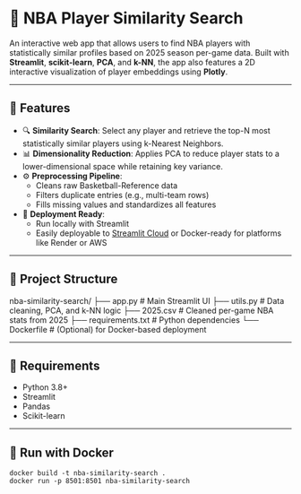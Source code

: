 # 🏀 NBA Player Similarity Search

An interactive web app that allows users to find NBA players with statistically similar profiles based on 2025 season per-game data. Built with **Streamlit**, **scikit-learn**, **PCA**, and **k-NN**, the app also features a 2D interactive visualization of player embeddings using **Plotly**.

---

## 📌 Features

- 🔍 **Similarity Search**: Select any player and retrieve the top-N most statistically similar players using k-Nearest Neighbors.
- 📊 **Dimensionality Reduction**: Applies PCA to reduce player stats to a lower-dimensional space while retaining key variance.
- ⚙️ **Preprocessing Pipeline**:
  - Cleans raw Basketball-Reference data
  - Filters duplicate entries (e.g., multi-team rows)
  - Fills missing values and standardizes all features
- 🚀 **Deployment Ready**:
  - Run locally with Streamlit
  - Easily deployable to [Streamlit Cloud](https://streamlit.io/cloud) or Docker-ready for platforms like Render or AWS

---

## 📁 Project Structure
nba-similarity-search/
├── app.py # Main Streamlit UI
├── utils.py # Data cleaning, PCA, and k-NN logic
├── 2025.csv # Cleaned per-game NBA stats from 2025
├── requirements.txt # Python dependencies
└── Dockerfile # (Optional) for Docker-based deployment

---
## 🔧 Requirements
- Python 3.8+
- Streamlit
- Pandas
- Scikit-learn

---
## 🐳 Run with Docker
```
docker build -t nba-similarity-search .
docker run -p 8501:8501 nba-similarity-search 
```
